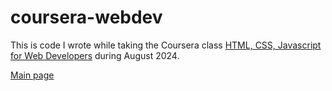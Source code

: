 # coursera-webdev
This is code I wrote while taking the Coursera class [HTML, CSS, Javascript for Web Developers](https://www.coursera.org/learn/html-css-javascript-for-web-developers/home/module/1) during August 2024.  

[Main page](site/doc-structure.html)
